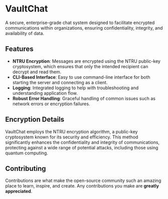 # VaultChat
A secure, enterprise-grade chat system designed to facilitate encrypted communications within organizations, ensuring confidentiality, integrity, and availability of data.

## Features

- **NTRU Encryption**: Messages are encrypted using the NTRU public-key cryptosystem, which ensures that only the intended recipient can decrypt and read them.
- **CLI-Based Interface**: Easy to use command-line interface for both starting the server and connecting as a client.
- **Logging**: Integrated logging to help with troubleshooting and understanding application flow.
- **Robust Error Handling**: Graceful handling of common issues such as network errors or encryption failures.

## Encryption Details

VaultChat employs the NTRU encryption algorithm, a public-key cryptosystem known for its security and efficiency. This method significantly enhances the confidentiality and integrity of communications, protecting against a wide range of potential attacks, including those using quantum computing.

## Contributing

Contributions are what make the open-source community such an amazing place to learn, inspire, and create. Any contributions you make are **greatly appreciated**.
